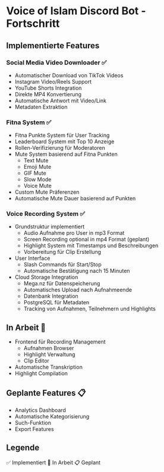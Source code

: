 # Voice of Islam Discord Bot - Fortschritt

## Implementierte Features

### Social Media Video Downloader ✅
- Automatischer Download von TikTok Videos
- Instagram Video/Reels Support
- YouTube Shorts Integration
- Direkte MP4 Konvertierung
- Automatische Antwort mit Video/Link
- Metadaten Extraktion

### Fitna System ✅
- Fitna Punkte System für User Tracking
- Leaderboard System mit Top 10 Anzeige
- Rollen-Verifizierung für Moderatoren
- Mute System basierend auf Fitna Punkten
  - Text Mute
  - Emoji Mute
  - GIF Mute
  - Slow Mode
  - Voice Mute
- Custom Mute Präferenzen
- Automatische Mute Dauer basierend auf Punkten

### Voice Recording System ✅
- Grundstruktur implementiert
  - Audio Aufnahme pro User in mp3 Format
  - Screen Recording optional in mp4 Format (geplant)
  - Highlight System mit Timestamps und Beschreibungen
  - Vorbereitung für Clip Erstellung
- User Interface
  - Slash Commands für Start/Stop
  - Automatische Bestätigung nach 15 Minuten
- Cloud Storage Integration
  - Mega.nz für Datenspeicherung
  - Automatisches Upload nach Aufnahmeende
  - Datenbank Integration
  - PostgreSQL für Metadaten
  - Tracking von Aufnahmen, Teilnehmern und Highlights

## In Arbeit 🔄
- Frontend für Recording Management
  - Aufnahmen Browser
  - Highlight Verwaltung
  - Clip Editor
- Automatische Transkription
- Highlight Compilation

## Geplante Features 📋
- Analytics Dashboard
- Automatische Kategorisierung
- Such-Funktion
- Export Features

## Legende
✅ Implementiert
🔄 In Arbeit
📋 Geplant
